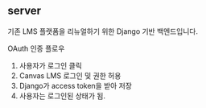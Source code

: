 ## server
기존 LMS 플랫폼을 리뉴얼하기 위한 Django 기반 백엔드입니다.

OAuth 인증 플로우
1. 사용자가 로그인 클릭
2. Canvas LMS 로그인 및 권한 허용
3. Django가 access token을 받아 저장
4. 사용자는 로그인된 상태가 됨.